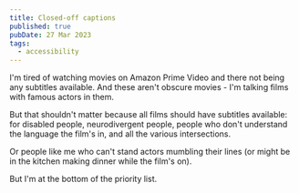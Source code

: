 ```yaml
---
title: Closed-off captions
published: true
pubDate: 27 Mar 2023
tags:
  - accessibility
---
```


I'm tired of watching movies on Amazon Prime Video and there not being any subtitles available. And these aren't obscure movies - I'm talking films with famous actors in them.

But that shouldn't matter because all films should have subtitles available: for disabled people, neurodivergent people, people who don't understand the language the film's in, and all the various intersections.

Or people like me who can't stand actors mumbling their lines (or might be in the kitchen making dinner while the film's on).

But I'm at the bottom of the priority list.